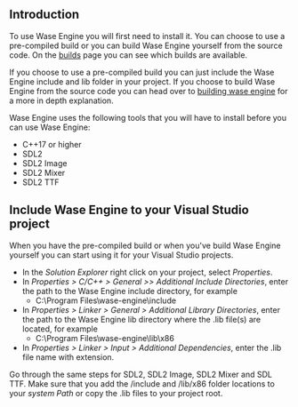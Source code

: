 ## Introduction
To use Wase Engine you will first need to install it. You can choose to use a pre-compiled build or you can build Wase Engine yourself from the source code. On the [builds](https://wase-engine.com/builds.html) page you can see which builds are available.

If you choose to use a pre-compiled build you can just include the Wase Engine include and lib folder in your project. If you choose to build Wase Engine from the source code you can head over to [building wase engine](https://wase-engine.com/documentation/building-wase.html) for a more in depth explanation.

Wase Engine uses the following tools that you will have to install before you can use Wase Engine:

- C++17 or higher
- SDL2
- SDL2 Image
- SDL2 Mixer
- SDL2 TTF

## Include Wase Engine to your Visual Studio project
When you have the pre-compiled build or when you've build Wase Engine yourself you can start using it for your Visual Studio projects.

- In the *Solution Explorer* right click on your project, select *Properties*.
- In *Properties > C/C++ > General >> Additional Include Directories*, enter the path to the Wase Engine include directory, for example
	* C:\Program Files\wase-engine\include
- In *Properties > Linker > General > Additional Library Directories*, enter the path to the Wase Engine lib directory where the .lib file(s) are located, for example
	* C:\Program Files\wase-engine\lib\x86
- In *Properties > Linker > Input > Additional Dependencies*, enter the .lib file name with extension.

Go through the same steps for SDL2, SDL2 Image, SDL2 Mixer and SDL TTF. Make sure that you add the /include and /lib/x86 folder locations to your *system Path* or copy the .lib files to your project root.
